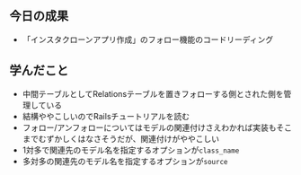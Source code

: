 ## 今日の成果

- 「インスタクローンアプリ作成」のフォロー機能のコードリーディング

## 学んだこと

- 中間テーブルとしてRelationsテーブルを置きフォローする側とされた側を管理している
- 結構ややこしいのでRailsチュートリアルを読む
- フォロー/アンフォローについてはモデルの関連付けさえわかれば実装もそこまでむずかしくはなさそうだが、関連付けがややこしい
- 1対多で関連先のモデル名を指定するオプションが`class_name`
- 多対多の関連先のモデル名を指定するオプションが`source`
